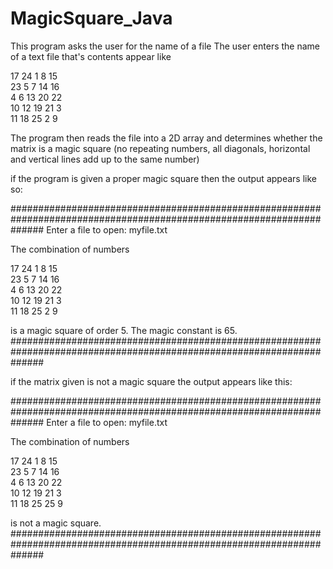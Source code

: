# MagicSquare_Java

This program asks the user for the name of a file
The user enters the name of a text file that's contents appear like

17 24 1 8 15 <br />
23 5 7 14 16 <br />
4 6 13 20 22 <br />
10 12 19 21 3 <br />
11 18 25 2 9 <br />

The program then reads the file into a 2D array and determines 
whether the matrix is a magic square (no repeating numbers, all diagonals, horizontal and vertical lines add up to the same number)

if the program is given a proper magic square then the output appears like so:

######################################################################################################################
Enter a file to open: 
myfile.txt

The combination of numbers 

17 24 1 8 15 <br />
23 5 7 14 16 <br /> 
4 6 13 20 22 <br /> 
10 12 19 21 3 <br /> 
11 18 25 2 9 <br /> 

is a magic square of order 5. The magic constant is 65.
######################################################################################################################

if the matrix given is not a magic square the output appears like this:

######################################################################################################################
Enter a file to open: 
myfile.txt

The combination of numbers 

17 24 1 8 15 <br /> 
23 5 7 14 16 <br /> 
4 6 13 20 22 <br /> 
10 12 19 21 3 <br /> 
11 18 25 25 9 <br /> 

is not a magic square.
######################################################################################################################



